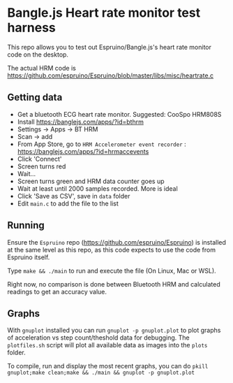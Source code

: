 Bangle.js Heart rate monitor test harness
===========================================

This repo allows you to test out Espruino/Bangle.js's heart rate monitor
code on the desktop.

The actual HRM code is https://github.com/espruino/Espruino/blob/master/libs/misc/heartrate.c

## Getting data

* Get a bluetooth ECG heart rate monitor. Suggested: CooSpo HRM808S
* Install https://banglejs.com/apps/?id=bthrm 
* Settings -> Apps -> BT HRM
* Scan -> add
* From App Store, go to `HRM Accelerometer event recorder` : https://banglejs.com/apps/?id=hrmacceven­ts 
* Click 'Connect'
* Screen turns red
* Wait...
* Screen turns green and HRM data counter goes up
* Wait at least until 2000 samples recorded. More is ideal
* Click 'Save as CSV', save in `data` folder
* Edit `main.c` to add the file to the list 


## Running

Ensure the `Espruino` repo (https://github.com/espruino/Espruino) is installed at the same level as this repo,
as this code expects to use the code from Espruino itself.

Type `make && ./main` to run and execute the file (On Linux, Mac or WSL).

Right now, no comparison is done between Bluetooth HRM and calculated readings to get an accuracy value.


## Graphs

With `gnuplot` installed you can run `gnuplot -p gnuplot.plot` to plot graphs of acceleration vs step count/theshold data for debugging.
The `plotfiles.sh` script will plot all available data as images into the `plots` folder.

To compile, run and display the most recent graphs, you can do `pkill gnuplot;make clean;make && ./main && gnuplot -p gnuplot.plot`
